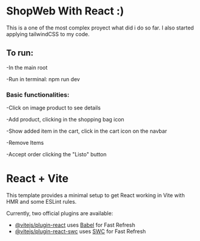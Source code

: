 # ShopWeb With React :)

This is a one of the most complex proyect what did i do so far. I also started applying tailwindCSS to my code.

## To run:

-In the main root

-Run in terminal: npm run dev


### Basic functionalities:

-Click on image product to see details

-Add product, clicking in the shopping bag icon

-Show added item in the cart, click in the cart icon on the navbar

-Remove Items

-Accept order clicking the "Listo" button

# React + Vite

This template provides a minimal setup to get React working in Vite with HMR and some ESLint rules.

Currently, two official plugins are available:

- [@vitejs/plugin-react](https://github.com/vitejs/vite-plugin-react/blob/main/packages/plugin-react/README.md) uses [Babel](https://babeljs.io/) for Fast Refresh
- [@vitejs/plugin-react-swc](https://github.com/vitejs/vite-plugin-react-swc) uses [SWC](https://swc.rs/) for Fast Refresh
